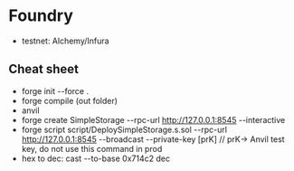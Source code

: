 # Foundry
* testnet: Alchemy/Infura

## Cheat sheet
* forge init --force .
* forge compile (out folder)
* anvil
* forge create SimpleStorage --rpc-url http://127.0.0.1:8545 --interactive
* forge script script/DeploySimpleStorage.s.sol --rpc-url http://127.0.0.1:8545 --broadcast --private-key [prK] // prK-> Anvil test key, do not use this command in prod
* hex to dec: cast --to-base 0x714c2 dec
